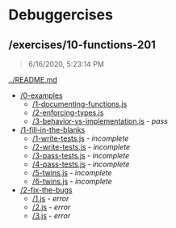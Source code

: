 # Debuggercises 

## /exercises/10-functions-201 

> 6/16/2020, 5:23:14 PM 

[../README.md](../README.md)

- [/0-examples](./0-examples/README.md)
  - [/1-documenting-functions.js](./0-examples/README.md#1-documenting-functionsjs)  
  - [/2-enforcing-types.js](./0-examples/README.md#2-enforcing-typesjs)  
  - [/3-behavior-vs-implementation.js](./0-examples/README.md#3-behavior-vs-implementationjs) - _pass_ 
- [/1-fill-in-the-blanks](./1-fill-in-the-blanks/README.md)
  - [/1-write-tests.js](./1-fill-in-the-blanks/README.md#1-write-testsjs) - _incomplete_ 
  - [/2-write-tests.js](./1-fill-in-the-blanks/README.md#2-write-testsjs) - _incomplete_ 
  - [/3-pass-tests.js](./1-fill-in-the-blanks/README.md#3-pass-testsjs) - _incomplete_ 
  - [/4-pass-tests.js](./1-fill-in-the-blanks/README.md#4-pass-testsjs) - _incomplete_ 
  - [/5-twins.js](./1-fill-in-the-blanks/README.md#5-twinsjs) - _incomplete_ 
  - [/6-twins.js](./1-fill-in-the-blanks/README.md#6-twinsjs) - _incomplete_ 
- [/2-fix-the-bugs](./2-fix-the-bugs/README.md)
  - [/1.js](./2-fix-the-bugs/README.md#1js) - _error_ 
  - [/2.js](./2-fix-the-bugs/README.md#2js) - _error_ 
  - [/3.js](./2-fix-the-bugs/README.md#3js) - _error_ 

